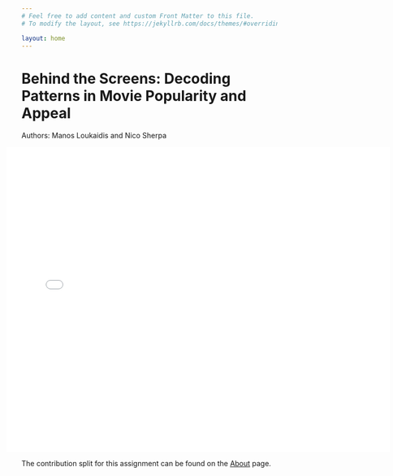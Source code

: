 ```yaml
---
# Feel free to add content and custom Front Matter to this file.
# To modify the layout, see https://jekyllrb.com/docs/themes/#overriding-theme-defaults

layout: home
---
```


<h1>Behind the Screens: Decoding Patterns in Movie Popularity and Appeal</h1>

Authors: Manos Loukaidis and Nico Sherpa

<iframe src="networkGraph.html" width="150%" height="600px" style="border:none; margin-left: -30px;"></iframe>

The contribution split for this assignment can be found on the [About](https://nicosrp.github.io/dtu-socialdataproject-movies/about/) page.